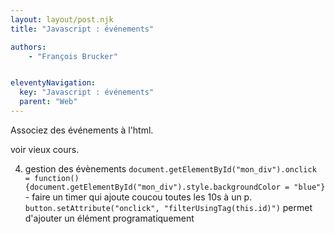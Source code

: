 ```yaml
---
layout: layout/post.njk
title: "Javascript : événements"

authors:
    - "François Brucker"


eleventyNavigation:
  key: "Javascript : événements"
  parent: "Web"
---
```


<!-- début résumé -->

Associez des événements à l'html.

<!-- fin résumé -->

voir vieux cours.

4. gestion des évènements `document.getElementById("mon_div").onclick = function() {document.getElementById("mon_div").style.backgroundColor = "blue"}` - faire un timer qui ajoute coucou toutes les 10s à un p. `button.setAttribute("onclick", "filterUsingTag(this.id)")` permet d'ajouter un élément programatiquement

